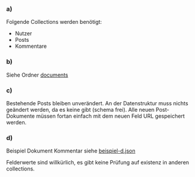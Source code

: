 ### a)
Folgende Collections werden benötigt:

- Nutzer
- Posts
- Kommentare

### b)
Siehe Ordner [documents](./documents)

### c)
Bestehende Posts bleiben unverändert. An der Datenstruktur muss nichts geändert werden, da es keine gibt (schema frei).
Alle neuen Post-Dokumente müssen fortan einfach mit dem neuen Feld URL gespeichert werden.

### d)
Beispiel Dokument Kommentar siehe [beispiel-d.json](./documents/beispiel-d.json) 

Felderwerte sind willkürlich, es gibt keine Prüfung auf existenz in anderen collections.






